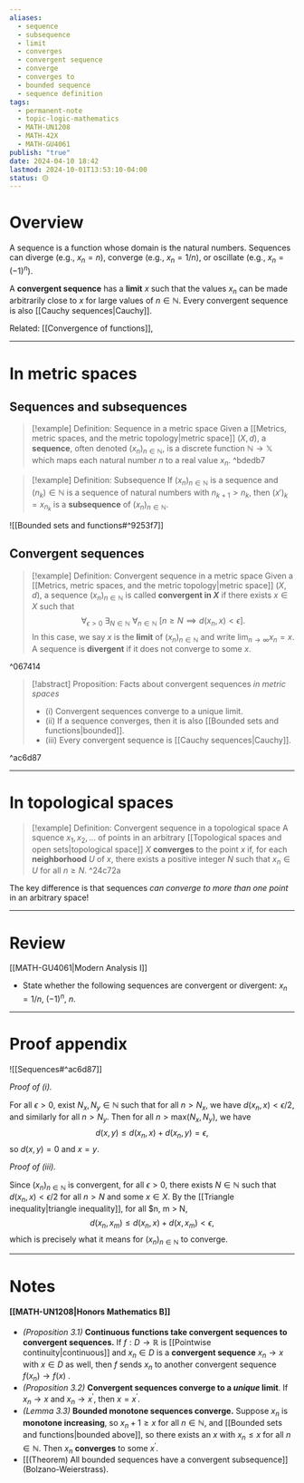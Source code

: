 ```yaml
---
aliases:
  - sequence
  - subsequence
  - limit
  - converges
  - convergent sequence
  - converge
  - converges to
  - bounded sequence
  - sequence definition
tags:
  - permanent-note
  - topic-logic-mathematics
  - MATH-UN1208
  - MATH-42X
  - MATH-GU4061
publish: "true"
date: 2024-04-10 18:42
lastmod: 2024-10-01T13:53:10-04:00
status: 🟡
---
```

# Overview

A sequence is a function whose domain is the natural numbers. Sequences can diverge (e.g., $x_n = n$), converge (e.g., $x_n = 1/n$), or oscillate (e.g., $x_n = (-1)^n$).

A **convergent sequence** has a **limit** $x$ such that the values $x_n$ can be made arbitrarily close to $x$ for large values of $n \in \mathbb N$. Every convergent sequence is also [[Cauchy sequences|Cauchy]].

Related: [[Convergence of functions]], 

---
# In metric spaces

## Sequences and subsequences

>[!example] Definition: Sequence in a metric space
>Given a [[Metrics, metric spaces, and the metric topology|metric space]] $(X, d)$, a **sequence**, often denoted $(x_n)_{n \in \mathbb N}$, is a discrete function $\mathbb N \to \mathbb X$ which maps each natural number $n$ to a real value $x_n$. 
^bdedb7

>[!example] Definition: Subsequence
>If $(x_n)_{n \in \mathbb N}$ is a sequence and $(n_k) \in \mathbb N$ is a sequence of natural numbers with $n_{k+1} > n_k$, then $(x')_k = x_{n_k}$ is a **subsequence** of $(x_n)_{n \in \mathbb N}$.

![[Bounded sets and functions#^9253f7]]

## Convergent sequences


>[!example] Definition: Convergent sequence in a metric space
>Given a [[Metrics, metric spaces, and the metric topology|metric space]] $(X, d)$, a sequence $(x_n)_{n \in \mathbb N}$ is called **convergent in $X$** if there exists $x \in X$ such that
>$$
>\forall_{\epsilon> 0} \ \exists_{N \in \mathbb N} \ \forall_{n \in \mathbb N} \ [ n \geq N \implies d(x_n, x )< \epsilon].
>$$
>In this case, we say $x$ is the **limit** of $(x_n)_{n \in \mathbb N}$ and write $\lim_{n \to \infty}x_n = x$. A sequence is **divergent** if it does not converge to some $x$.

^067414

>[!abstract] Proposition: Facts about convergent sequences *in metric spaces* 
>- (i) Convergent sequences converge to a unique limit.
>- (ii) If a sequence converges, then it is also [[Bounded sets and functions|bounded]].
>- (iii) Every convergent sequence is [[Cauchy sequences|Cauchy]].

^ac6d87

---
# In topological spaces

>[!example] Definition: Convergent sequence in a topological space
>A squence $x_1, x_2, …$ of points in an arbitrary [[Topological spaces and open sets|topological space]] $X$ **converges** to the point $x$ if, for each **neighborhood** $U$ of $x$, there exists a positive integer $N$ such that $x_n \in U$ for all $n \geq N$. 
^24c72a

The key difference is that sequences *can converge to more than one point* in an arbitrary space!

---
# Review

[[MATH-GU4061|Modern Analysis I]]
- State whether the following sequences are convergent or divergent: $x_n=1/n$, $(-1)^n$, $n$.

---
# Proof appendix

![[Sequences#^ac6d87]]

*Proof of (i).* 

For all $\epsilon > 0$, exist $N_x, N_y \in \mathbb N$ such that for all $n > N_x$, we have $d(x_n, x) < \epsilon/2$, and similarly for all $n > N_y$. Then for all $n > \text{max}(N_x, N_y)$, we have
$$
d(x, y) \leq d(x_n, x) + d(x_n, y) = \epsilon,
$$
so $d(x, y)= 0$ and $x = y$.

*Proof of (iii).*

Since $(x_n)_{n \in \mathbb N}$ is convergent, for all $\epsilon> 0$, there exists $N \in \mathbb N$ such that $d(x_n, x)< \epsilon/2$ for all $n > N$ and some $x \in X$. By the [[Triangle inequality|triangle inequality]], for all $n, m > N,
$$
d(x_n, x_m) \leq d(x_n, x) + d(x, x_m) < \epsilon,
$$
which is precisely what it means for $(x_n)_{n \in \mathbb N}$ to converge.

---
# Notes

#### [[MATH-UN1208|Honors Mathematics B]]

- *(Proposition 3.1)* **Continuous functions take convergent sequences to convergent sequences.** If $f: D \to \mathbb R$ is [[Pointwise continuity|continuous]] and $x_n \in D$ is a **convergent sequence** $x_n \to x$ with $x \in D$ as well, then $f$ sends $x_n$ to another convergent sequence $f(x_n) \to f(x)$ .
- *(Proposition 3.2)* **Convergent sequences converge to a *unique* limit**. If $x_n \to x$ and $x_n \to x^\prime$, then $x = x^\prime$.
- *(Lemma 3.3)* **Bounded monotone sequences converge.** Suppose $x_n$ is **monotone increasing**, so $x_n +1 \geq x$ for all $n \in \mathbb N$, and [[Bounded sets and functions|bounded above]], so there exists an $x$ with $x_n \leq x$ for all $n \in \mathbb N$. Then $x_n$ **converges** to some $x^\prime$.
- [[(Theorem) All bounded sequences have a convergent subsequence]] (Bolzano-Weierstrass).
